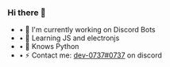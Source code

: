 ### Hi there 👋

- • 🔭 I'm currently working on Discord Bots 
- • 🌱 Learning JS and electronjs
- • 🧠 Knows Python
- • ⚡ Contact me: [dev-0737#0737](https://discord.com/users/736482645931720765) on discord
<!--
**dev-737/dev-737** is a ✨ _special_ ✨ repository because its `README.md` (this file) appears on your GitHub profile.

Here are some ideas to get you started:

- 🔭 I’m currently working on ...
- 🌱 I’m currently learning ...
- 👯 I’m looking to collaborate on ...
- 🤔 I’m looking for help with ...
- 💬 Ask me about ...
- 📫 How to reach me: ...
- 😄 Pronouns: ...
- ⚡ Fun fact: ...
-->
